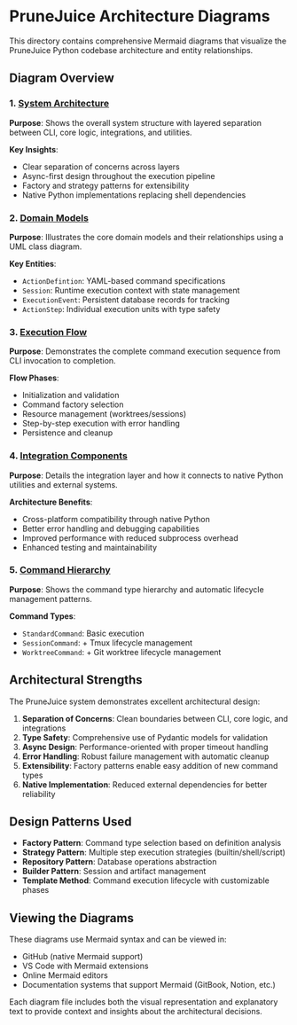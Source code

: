 # PruneJuice Architecture Diagrams

This directory contains comprehensive Mermaid diagrams that visualize the PruneJuice Python codebase architecture and entity relationships.

## Diagram Overview

### 1. [System Architecture](01-system-architecture.md)
**Purpose**: Shows the overall system structure with layered separation between CLI, core logic, integrations, and utilities.

**Key Insights**:
- Clear separation of concerns across layers
- Async-first design throughout the execution pipeline
- Factory and strategy patterns for extensibility
- Native Python implementations replacing shell dependencies

### 2. [Domain Models](02-domain-models.md)
**Purpose**: Illustrates the core domain models and their relationships using a UML class diagram.

**Key Entities**:
- `ActionDefintion`: YAML-based command specifications
- `Session`: Runtime execution context with state management
- `ExecutionEvent`: Persistent database records for tracking
- `ActionStep`: Individual execution units with type safety

### 3. [Execution Flow](03-execution-flow.md)
**Purpose**: Demonstrates the complete command execution sequence from CLI invocation to completion.

**Flow Phases**:
- Initialization and validation
- Command factory selection
- Resource management (worktrees/sessions)
- Step-by-step execution with error handling
- Persistence and cleanup

### 4. [Integration Components](04-integration-components.md)
**Purpose**: Details the integration layer and how it connects to native Python utilities and external systems.

**Architecture Benefits**:
- Cross-platform compatibility through native Python
- Better error handling and debugging capabilities
- Improved performance with reduced subprocess overhead
- Enhanced testing and maintainability

### 5. [Command Hierarchy](05-command-hierarchy.md)
**Purpose**: Shows the command type hierarchy and automatic lifecycle management patterns.

**Command Types**:
- `StandardCommand`: Basic execution
- `SessionCommand`: + Tmux lifecycle management  
- `WorktreeCommand`: + Git worktree lifecycle management

## Architectural Strengths

The PruneJuice system demonstrates excellent architectural design:

1. **Separation of Concerns**: Clean boundaries between CLI, core logic, and integrations
2. **Type Safety**: Comprehensive use of Pydantic models for validation
3. **Async Design**: Performance-oriented with proper timeout handling
4. **Error Handling**: Robust failure management with automatic cleanup
5. **Extensibility**: Factory patterns enable easy addition of new command types
6. **Native Implementation**: Reduced external dependencies for better reliability

## Design Patterns Used

- **Factory Pattern**: Command type selection based on definition analysis
- **Strategy Pattern**: Multiple step execution strategies (builtin/shell/script)
- **Repository Pattern**: Database operations abstraction
- **Builder Pattern**: Session and artifact management
- **Template Method**: Command execution lifecycle with customizable phases

## Viewing the Diagrams

These diagrams use Mermaid syntax and can be viewed in:
- GitHub (native Mermaid support)
- VS Code with Mermaid extensions
- Online Mermaid editors
- Documentation systems that support Mermaid (GitBook, Notion, etc.)

Each diagram file includes both the visual representation and explanatory text to provide context and insights about the architectural decisions.